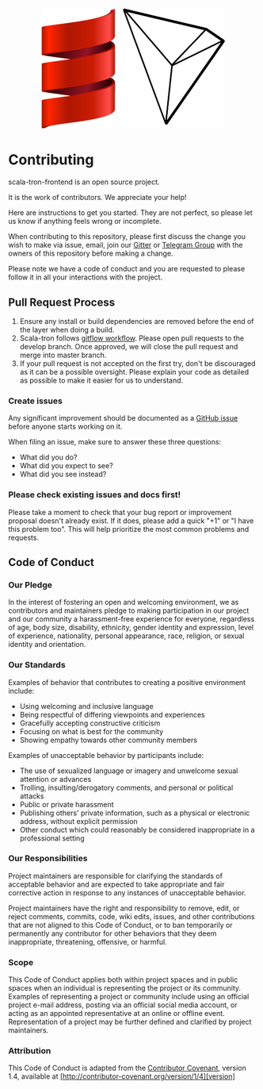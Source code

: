 <h1 align="center">
  <img src="docs/img/scala-tron.png">
  <br>
</h1>

# Contributing
scala-tron-frontend is an open source project.

It is the work of contributors. We appreciate your help!

Here are instructions to get you started. They are not perfect, so please let us know if anything feels wrong or incomplete.

When contributing to this repository, please first discuss the change you wish to make via issue,
email, join our [Gitter](https://gitter.im/Rovak/scala-tron) or [Telegram Group](https://t.me/joinchat/CP8XKBIjEc0RqzJdl61OlQ) with the owners of this repository before making a change. 

Please note we have a code of conduct and you are requested to please follow it in all your interactions with the project.
<br />
## Pull Request Process

1. Ensure any install or build dependencies are removed before the end of the layer when doing a 
   build.
2. Scala-tron follows [gitflow workflow](https://www.atlassian.com/git/tutorials/comparing-workflows/gitflow-workflow). Please open pull  requests to the develop branch. Once approved, we will close the pull request and merge into master branch.
3. If your pull request is not accepted on the first try, don't be discouraged as it can be a possible oversight. Please explain your code as detailed as possible to make it easier for us to understand.


### Create issues

Any significant improvement should be documented as a [GitHub
issue](https://github.com/Rovak/scala-tron/issues) before anyone
starts working on it.

When filing an issue, make sure to answer these three questions:

- What did you do?
- What did you expect to see?
- What did you see instead?

### Please check existing issues and docs first!

Please take a moment to check that your bug report or improvement proposal
doesn't already exist. If it does, please add a quick "+1" or "I have this problem too".
This will help prioritize the most common problems and requests.
<br />
## Code of Conduct

### Our Pledge

In the interest of fostering an open and welcoming environment, we as
contributors and maintainers pledge to making participation in our project and
our community a harassment-free experience for everyone, regardless of age, body
size, disability, ethnicity, gender identity and expression, level of experience,
nationality, personal appearance, race, religion, or sexual identity and
orientation.

### Our Standards

Examples of behavior that contributes to creating a positive environment
include:

* Using welcoming and inclusive language
* Being respectful of differing viewpoints and experiences
* Gracefully accepting constructive criticism
* Focusing on what is best for the community
* Showing empathy towards other community members

Examples of unacceptable behavior by participants include:

* The use of sexualized language or imagery and unwelcome sexual attention or
advances
* Trolling, insulting/derogatory comments, and personal or political attacks
* Public or private harassment
* Publishing others' private information, such as a physical or electronic
  address, without explicit permission
* Other conduct which could reasonably be considered inappropriate in a
  professional setting

### Our Responsibilities

Project maintainers are responsible for clarifying the standards of acceptable
behavior and are expected to take appropriate and fair corrective action in
response to any instances of unacceptable behavior.

Project maintainers have the right and responsibility to remove, edit, or
reject comments, commits, code, wiki edits, issues, and other contributions
that are not aligned to this Code of Conduct, or to ban temporarily or
permanently any contributor for other behaviors that they deem inappropriate,
threatening, offensive, or harmful.

### Scope

This Code of Conduct applies both within project spaces and in public spaces
when an individual is representing the project or its community. Examples of
representing a project or community include using an official project e-mail
address, posting via an official social media account, or acting as an appointed
representative at an online or offline event. Representation of a project may be
further defined and clarified by project maintainers.


### Attribution

This Code of Conduct is adapted from the [Contributor Covenant][homepage], version 1.4,
available at [http://contributor-covenant.org/version/1/4][version]

[homepage]: http://contributor-covenant.org
[version]: http://contributor-covenant.org/version/1/4/
